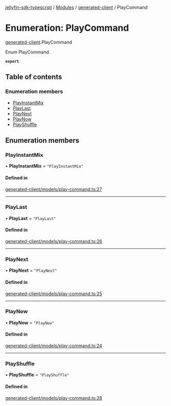 [jellyfin-sdk-typescript](../README.md) / [Modules](../modules.md) / [generated-client](../modules/generated_client.md) / PlayCommand

# Enumeration: PlayCommand

[generated-client](../modules/generated_client.md).PlayCommand

Enum PlayCommand.

**`export`**

## Table of contents

### Enumeration members

- [PlayInstantMix](generated_client.PlayCommand.md#playinstantmix)
- [PlayLast](generated_client.PlayCommand.md#playlast)
- [PlayNext](generated_client.PlayCommand.md#playnext)
- [PlayNow](generated_client.PlayCommand.md#playnow)
- [PlayShuffle](generated_client.PlayCommand.md#playshuffle)

## Enumeration members

### PlayInstantMix

• **PlayInstantMix** = `"PlayInstantMix"`

#### Defined in

[generated-client/models/play-command.ts:27](https://github.com/thornbill/jellyfin-sdk-typescript/blob/350a9a5/src/generated-client/models/play-command.ts#L27)

___

### PlayLast

• **PlayLast** = `"PlayLast"`

#### Defined in

[generated-client/models/play-command.ts:26](https://github.com/thornbill/jellyfin-sdk-typescript/blob/350a9a5/src/generated-client/models/play-command.ts#L26)

___

### PlayNext

• **PlayNext** = `"PlayNext"`

#### Defined in

[generated-client/models/play-command.ts:25](https://github.com/thornbill/jellyfin-sdk-typescript/blob/350a9a5/src/generated-client/models/play-command.ts#L25)

___

### PlayNow

• **PlayNow** = `"PlayNow"`

#### Defined in

[generated-client/models/play-command.ts:24](https://github.com/thornbill/jellyfin-sdk-typescript/blob/350a9a5/src/generated-client/models/play-command.ts#L24)

___

### PlayShuffle

• **PlayShuffle** = `"PlayShuffle"`

#### Defined in

[generated-client/models/play-command.ts:28](https://github.com/thornbill/jellyfin-sdk-typescript/blob/350a9a5/src/generated-client/models/play-command.ts#L28)
